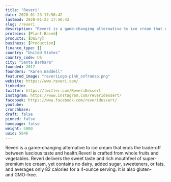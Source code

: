 ```yaml
---
title: "Reveri"
date: 2020-01-23 17:50:42
lastmod: 2020-01-23 17:50:42
slug: /reveri
description: "Reveri is a game-changing alternative to ice cream that ends the trade-off between luscious taste and health.Reveri is crafted from whole fruits and vegetables. Reveri delivers the sweet taste and rich mouthfeel of super-premium ice cream, yet contains no dairy, added sugar, sweeteners, or fats, and averages only 82 calories for a 4-ounce serving. It is also gluten- and GMO-free."
proteins: [Plant-Based]
products: [Dairy]
business: [Production]
finance_type: []
country: "United States"
country_code: US
city: "Santa Barbara"
founded: 2017
founders: "Karen Waddell"
featured_image: "reveriLogo-pink_onTransp.png"
website: https://www.reveri.com/
linkedin: 
twitter: https://twitter.com/ReveriDessert
instagram: https://www.instagram.com/reveridessert/
facebook: https://www.facebook.com/reveridessert/
youtube: 
crunchbase: 
draft: false
pinned: false
homepage: false
weight: 5000
uuid: 5646
---
```

Reveri is a game-changing alternative to ice cream that ends the trade-off between luscious taste and health.Reveri is crafted from whole fruits and vegetables. Reveri delivers the sweet taste and rich mouthfeel of super-premium ice cream, yet contains no dairy, added sugar, sweeteners, or fats, and averages only 82 calories for a 4-ounce serving. It is also gluten- and GMO-free.
